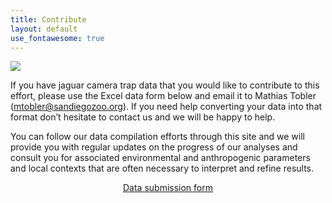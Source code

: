 ```yaml
---
title: Contribute
layout: default
use_fontawesome: true
---
```

<div class="row content-row">
<div class="col-12 col-sm-3">
    <img src="{{ site.baseurl }}/images/contribute-ct1.jpg">
</div>
<div class="col-12 col-sm-9">
<p>If you have jaguar camera trap data that you would like to contribute to this effort, please use the  Excel data form below and email it to Mathias Tobler (<a href = "mailto: mtobler@sandiegozoo.org">mtobler@sandiegozoo.org</a>). If you need help converting your data into that format don’t hesitate to contact us and we will be happy to help.</p>
<p>You can follow our data compilation efforts through this site and we will provide you with regular updates on the progress of our analyses and consult you for associated environmental and anthropogenic parameters and local contexts that are often necessary to interpret and refine results.</p>

<center>
    <a class="btn btn-secondary" href="{{ site.baseurl }}/attachments/JaguarCameraTrapData.xlsx" target="_blank">
        <i class="far fa-file-excel"></i> Data submission form
    </a>
</center>

</div>
